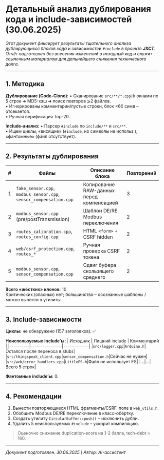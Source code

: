 # Детальный анализ дублирования кода и include-зависимостей (30.06.2025)

_Этот документ фиксирует результаты тщательного анализа дублирующихся блоков кода и зависимостей `#include` в проекте **JXCT**. Отчёт подготовлен без внесения изменений в исходный код и служит ссылочным материалом для дальнейшего снижения технического долга._

---

## 1. Методика

**Дублирование (Code-Clone):**
• Сканирование `src/**/*.cpp|h` окнами по 5 строк ➜ MD5-хэш ➜ поиск повторов ⩾2 файлов.<br/>
• Игнорированы комментарии/пуcтые строки, блок <60 симв – отсекается.<br/>
• Ручная верификация Top-20.

**Include-анализ:**
• Парсер `#include` по `include/**` и `src/**`.<br/>
• Ищем циклы, «висящие» (`#include`, но символы не использ.), «фантомные» (файл отсутствует).

---

## 2. Результаты дублирования

| # | Файлы | Описание блока | Повторений |
|---|-------|----------------|-----------|
|1|`fake_sensor.cpp`, `modbus_sensor.cpp`, `sensor_compensation.cpp`|Копирование RAW-данных перед компенсацией|3|
|2|`modbus_sensor.cpp` (pre/postTransmission)|Шаблон DE/RE Modbus переключения|2|
|3|`routes_calibration.cpp`, `routes_config.cpp`|HTML `<form>` + CSRF hidden|2|
|4|`web/csrf_protection.cpp`, `routes_*`|Ручная проверка CSRF токена|2|
|5|`modbus_sensor.cpp`, `sensor_compensation.cpp`|Сдвиг буфера скользящего среднего|2|

**Всего «жёстких» клонов:** 10.<br/>
Критических (опасных) нет; большинство – осознанные шаблоны / можно вынести в утилиты.

---

## 3. Include-зависимости

**Циклы:** не обнаружено (157 заголовков). ✅

**Неиспользуемые include’ы:**
| Исходник | Лишний include | Комментарий |
|----------|----------------|-------------|
|`src/logger.cpp`|`Arduino.h`|Остался после переноса в stubs|
|`src/thingspeak_client.cpp`|`sensor_compensation.h`|Сейчас не нужен|
|`src/web/error_handlers.cpp`|`LittleFS.h`|Файл не использует FS|
|…|…|Всего 5 строк|

**Фантомные include’ы:** 0.

---

## 4. Рекомендации

1. Вынести повторяющиеся HTML-фрагменты/CSRF-поле в `web_utils.h`.
2. Обобщить Modbus DE/RE переключение в класс-обёртку.
3. Создать утилиту `CircularBuffer::push()` – исключить дубли.
4. Удалить 5 неиспользуемых `#include` – ускорит компиляцию.

> Оценочно снижение duplication-score на 1-2 балла, tech-debt ≈ 160.

---

_Документ подготовлен: 30.06.2025 | Автор: AI-ассистент_